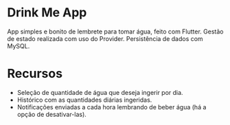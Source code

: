 # Drink Me App

App simples e bonito de lembrete para tomar água, feito com Flutter. Gestão de estado realizada com uso do Provider. Persistência de dados com MySQL.

# Recursos

- Seleção de quantidade de água que deseja ingerir por dia.
- Histórico com as quantidades diárias ingeridas.
- Notificações enviadas a cada hora lembrando de beber água (há a opção de desativar-las).

